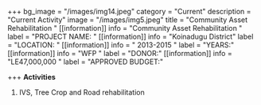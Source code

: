 +++
bg_image = "/images/img14.jpeg"
category = "Current"
description = "Current Activity"
image = "/images/img5.jpeg"
title = "Community Asset Rehabilitation  "
[[information]]
info = "Community Asset Rehabilitation  "
label = "PROJECT NAME: "
[[information]]
info = "Koinadugu District"
label = "LOCATION: "
[[information]]
info = " 2013-2015 "
label = "YEARS:"
[[information]]
info = "WFP  "
label = "DONOR:"
[[information]]
info = "LE47,000,000 "
label = "APPROVED BUDGET:"

+++
**Activities**

1. IVS, Tree Crop and Road rehabilitation